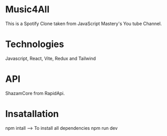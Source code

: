 # Music4All
This is a Spotify Clone taken from JavaScript Mastery's You tube Channel.

# Technologies
Javascript, React, Vite, Redux and Tailwind

# API
ShazamCore from RapidApi.

# Insatallation
npm intall --> To install all dependencies
npm run dev